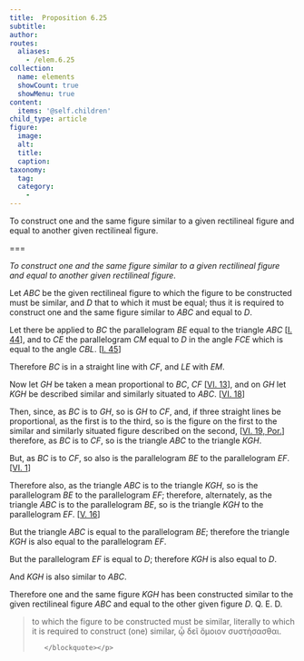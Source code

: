 ```yaml
---
title:  Proposition 6.25
subtitle: 
author:
routes:
  aliases:
    - /elem.6.25
collection:
  name: elements
  showCount: true
  showMenu: true
content:
  items: '@self.children'
child_type: article
figure:
  image:
  alt:
  title:
  caption:
taxonomy:
  tag:
  category:
    - 
---
```


<p><emph>To construct one and the same figure similar to a given rectilineal figure and equal to another given rectilineal figure</emph>. </p>

===

<p><em>To construct one and the same figure similar to a given rectilineal figure and equal to another given rectilineal figure</em>. </p>

<p>Let <em>ABC</em> be the given rectilineal figure to which the figure to be constructed must be similar, and <em>D</em> that to which it must be equal; thus it is required to construct one and the same figure similar to <em>ABC</em> and equal to <em>D</em>. 
      </p>

<p>Let there be applied to <em>BC</em> the parallelogram <em>BE</em> equal to the triangle <em>ABC</em> [<a href="/elem.1.44">I. 44</a>], and to <em>CE</em> the parallelogram <em>CM</em> equal to <em>D</em> in the angle <em>FCE</em> which is equal to the angle <em>CBL</em>. [<a href="/elem.1.45">I. 45</a>] <pb n="254"/></p>

<p>Therefore <em>BC</em> is in a straight line with <em>CF</em>, and <em>LE</em> with <em>EM</em>. </p>

<p>Now let <em>GH</em> be taken a mean proportional to <em>BC</em>, <em>CF</em> [<a href="/elem.6.13">VI. 13</a>], and on <em>GH</em> let <em>KGH</em> be described similar and similarly situated to <em>ABC</em>. [<a href="/elem.6.18">VI. 18</a>] </p>

<p>Then, since, as <em>BC</em> is to <em>GH</em>, so is <em>GH</em> to <em>CF</em>, and, if three straight lines be proportional, as the first is to the third, so is the figure on the first to the similar and similarly situated figure described on the second, [<a href="/elem.6.19.p.1">VI. 19, Por.</a>] therefore, as <em>BC</em> is to <em>CF</em>, so is the triangle <em>ABC</em> to the triangle <em>KGH</em>. </p>

<p>But, as <em>BC</em> is to <em>CF</em>, so also is the parallelogram <em>BE</em> to the parallelogram <em>EF</em>. [<a href="/elem.6.1">VI. 1</a>] </p>

<p>Therefore also, as the triangle <em>ABC</em> is to the triangle <em>KGH</em>, so is the parallelogram <em>BE</em> to the parallelogram <em>EF</em>; therefore, alternately, as the triangle <em>ABC</em> is to the parallelogram <em>BE</em>, so is the triangle <em>KGH</em> to the parallelogram <em>EF</em>. [<a href="/elem.5.16">V. 16</a>] </p>

<p>But the triangle <em>ABC</em> is equal to the parallelogram <em>BE</em>; therefore the triangle <em>KGH</em> is also equal to the parallelogram <em>EF</em>. </p>

<p>But the parallelogram <em>EF</em> is equal to <em>D</em>; therefore <em>KGH</em> is also equal to <em>D</em>. </p>

<p>And <em>KGH</em> is also similar to <em>ABC</em>. </p>

<p>Therefore one and the same figure <em>KGH</em> has been constructed similar to the given rectilineal figure <em>ABC</em> and equal to the other given figure <em>D</em>. Q. E. D.
<blockquote n="3" class="crit" place="unspecified" anchored="yes">
        
<p>to which the figure to be constructed must be similar, literally <quote>to which it is required to construct (one) similar,</quote>
 <foreign lang="greek">ᾧ δεῖ ὅμοιον συστήσασθαι</foreign>.</p>

       </blockquote></p>
